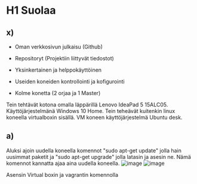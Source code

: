 # H1 Suolaa

## x)

- Oman verkkosivun julkaisu (Github)

- Repositoryt (Projektiin liittyvät tiedostot)

- Yksinkertainen ja helppokäyttöinen

- Useiden koneiden kontrollointi ja kofigurointi

- Kolme konetta (2 orjaa ja 1 Master)

Tein tehtävät kotona omalla läppärillä Lenovo IdeaPad 5 15ALC05.
Käyttöjärjestelmänä Windows 10 Home.
Tein teheävät kuitenkin linux koneella virtualboxin sisällä. 
VM koneen käyttöjärjestelmä Ubuntu desk.

## a) 

Aluksi ajoin uudella koneella komennot "sudo apt-get update" jolla hain uusimmat paketit ja "sudo apt-get upgrade" jolla latasin ja asesin ne. 
Nämä komennot kannatta ajaa aina uudella koneella.
![image](https://user-images.githubusercontent.com/130304789/230974544-8a578297-ddf3-43c1-825a-d77abd0d952b.png)
![image](https://user-images.githubusercontent.com/130304789/230975347-3252b3a7-1b6c-49dc-ac2b-c885e47736b0.png)


Asensin Virtual boxin ja vagrantin komennolla 



